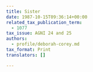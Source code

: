 ```yaml
---
title: Sister
date: 1987-10-15T09:36:14+00:00
related_tax_publication_term:
  - 1077
tax_issue: AGNI 24 and 25
authors:
  - profile/deborah-corey.md
tax_format: Print
translators: []

---
```

